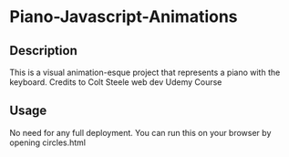 # Piano-Javascript-Animations
## Description
This is a visual animation-esque project that represents a piano with the keyboard. Credits to Colt Steele web dev Udemy Course

## Usage
No need for any full deployment.
You can run this on your browser by opening circles.html

